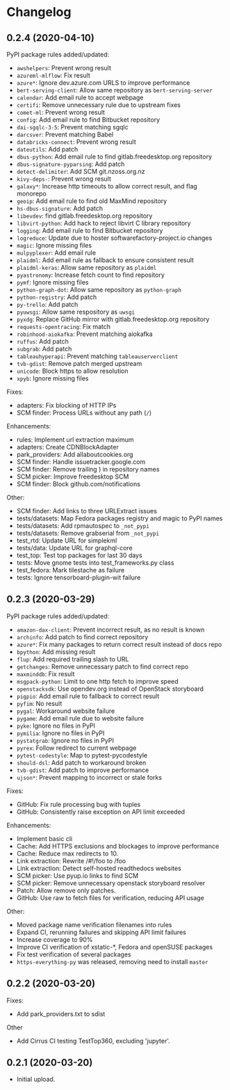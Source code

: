 Changelog
=========

0.2.4 (2020-04-10)
------------------
PyPI package rules added/updated:

* `awshelpers`: Prevent wrong result
* `azureml-mlflow`: Fix result
* `azure*`: Ignore dev.azure.com URLS to improve performance
* `bert-serving-client`: Allow same repository as `bert-serving-server`
* `calendar`: Add email rule to accept webpage
* `certifi`: Remove unnecessary rule due to upstream fixes
* `comet-ml`: Prevent wrong result
* `config`: Add email rule to find Bitbucket repository
* `dai-sgqlc-3-5`: Prevent matching sgqlc
* `darcsver`: Prevent matching Babel
* `databricks-connect`: Prevent wrong result
* `dateutils`: Add patch
* `dbus-python`: Add email rule to find gitlab.freedesktop.org repository
* `dbus-signature-pyparsing`: Add patch
* `detect-delimiter`: Add SCM git.nzoss.org.nz
* `kivy-deps-`: Prevent wrong result
* `galaxy*`: Increase http timeouts to allow correct result, and flag monorepo
* `geoip`: Add email rule to find old MaxMind repository
* `hs-dbus-signature`: Add patch
* `libevdev`: find gitlab.freedesktop.org repository
* `libvirt-python`: Add hack to reject libvirt C library repository
* `logging`: Add email rule to find Bitbucket repository
* `logreduce`: Update due to hoster softwarefactory-project.io changes
* `magic`: Ignore missing files
* `mulpyplexer`: Add email rule
* `plaidml`: Add email rule as fallback to ensure consistent result
* `plaidml-keras`: Allow same repository as `plaidml`
* `pyastronomy`: Increase fetch count to find repository
* `pymf`: Ignore missing files
* `python-graph-dot`: Allow same repository as `python-graph`
* `python-registry`: Add patch
* `py-trello`: Add patch
* `pyuwsgi`: Allow same respository as `uwsgi`
* `pyxdg`: Replace GitHub mirror with gitlab.freedesktop.org repository
* `requests-opentracing`: Fix match
* `robinhood-aiokafka`: Prevent matching aiokafka
* `ruffus`: Add patch
* `subgrab`: Add patch
* `tableauhyperapi`: Prevent matching `tableauserverclient`
* `tvb-gdist`: Remove patch merged upstream
* `unicode`: Block https to allow resolution
* `xpyb`: Ignore missing files

Fixes:
* adapters: Fix blocking of HTTP IPs
* SCM finder: Process URLs without any path (`/`)

Enhancements:
* rules: Implement url extraction maximum
* adapters: Create CDNBlockAdapter
* park_providers: Add allaboutcookies.org
* SCM finder: Handle issuetracker.google.com
* SCM finder: Remove trailing ) in repository names
* SCM picker: Improve freedesktop SCM
* SCM finder: Block github.com/notifications

Other:
* SCM finder: Add links to three URLExtract issues
* tests/datasets: Map Fedora packages registry and magic to PyPI names
* tests/datasets: Add rpmautospec to `_not_pypi`
* tests/datasets: Remove grabserial from `_not_pypi`
* test_rtd: Update URL for simplekml
* tests/data: Update URL for graphql-core
* test_top: Test top packages for last 30 days
* tests: Move gnome tests into test_frameworks.py class
* test_fedora: Mark tilestache as failure
* tests: Ignore tensorboard-plugin-wit failure

0.2.3 (2020-03-29)
------------------
PyPI package rules added/updated:

* `amazon-dax-client`: Prevent incorrect result, as no result is known
* `archinfo`: Add patch to find correct repository
* `azure*`: Fix many packages to return correct result instead of docs repo
* `bpython`: Add missing result
* `flup`: Add required trailing slash to URL
* `getchanges`: Remove unnecessary patch to find correct repo
* `maxminddb`: Fix result
* `msgpack-python`: Limit to one http fetch to improve speed
* `openstacksdk`: Use opendev.org instead of OpenStack storyboard
* `pigpio`: Add email rule to fallback to correct result
* `pyfim`: No result
* `pygal`: Workaround website failure
* `pygame`: Add email rule due to website failure
* `pyke`: Ignore no files in PyPI
* `pymilia`: Ignore no files in PyPI
* `pystatgrab`: Ignore no files in PyPI
* `pyrex`: Follow redirect to current webpage
* `pytest-codestyle`: Map to pytest-pycodestyle
* `should-dsl`: Add patch to workaround broken
* `tvb-gdist`: Add patch to improve performance
* `ujson*`: Prevent mapping to incorrect or stale forks

Fixes:
- GitHub: Fix rule processing bug with tuples
- GitHub: Consistently raise exception on API limit exceeded

Enhancements:
- Implement basic cli
- Cache: Add HTTPS exclusions and blockages to improve performance
- Cache: Reduce max redirects to 10.
- Link extraction: Rewrite /#!/foo to /foo
- Link extraction: Detect self-hosted readthedocs websites
- SCM picker: Use pyup.io links to find SCM
- SCM picker: Remove unnecessary openstack storyboard resolver
- Patch: Allow remove only patches.
- GitHub: Use raw to fetch files for verification, reducing API usage

Other:
- Moved package name verification filenames into rules
- Expand CI, rerunning failures and skipping API limit failures
- Increase coverage to 90%
- Improve CI verification of xstatic-*, Fedora and openSUSE packages
- Fix test verification of several packages
- `https-everything-py` was released, removing need to install `master`

0.2.2 (2020-03-20)
------------------
Fixes:
- Add park_providers.txt to sdist

Other
- Add Cirrus CI testing TestTop360, excluding 'jupyter'.


0.2.1 (2020-03-20)
------------------
- Initial upload.
